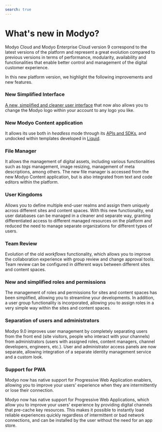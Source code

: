 ```yaml
---
search: true
---
```


# What's new in Modyo?

Modyo Cloud and Modyo Enterprise Cloud version 9 correspond to the latest versions of the platform and represent a great evolution compared to previous versions in terms of performance, modularity, availability and functionalities that enable better control and management of the digital customer experience. 

In this new platform version, we highlight the following improvements and new features.

### New Simplified Interface

[A new, simplified and cleaner user interface](/en/platform/core/the-modyo-interface.html) that now also allows you to change the Modyo logo within your account to any logo you like.

### New Modyo Content application

It allows its use both in _headless_ mode through its [APIs and SDKs](/es/platform/content/public-api-reference.html), and undocked within templates developed in [Liquid](/es/platform/channels/liquid-markup.html).

### File Manager

It allows the management of digital assets, including various functionalities such as _tags_ management, image resizing, management of meta descriptions, among others. The new file manager is accessed from the new Modyo Content application, but is also integrated from text and code editors within the platform.

### User Kingdoms

Allows you to define multiple end-user realms and assign them uniquely across different sites and content spaces. With this new functionality, end user databases can be managed in a cleaner and separate way, granting differentiated access to different managed resources on the platform and reduced the need to manage separate organizations for different types of users.

### Team Review

Evolution of the old _workflows_ functionality, which allows you to improve the collaboration experience with group review and change approval tools. Team review can be configured in different ways between different sites and content spaces.

### New and simplified roles and permissions

The management of roles and permissions for sites and content spaces has been simplified, allowing you to streamline your developments. In addition, a user group functionality is incorporated, allowing you to assign roles in a very simple way within the sites and content spaces.

### Separation of users and administrators

Modyo 9.0 improves user management by completely separating users from the front end (site visitors, people who interact with your channels) from administrators (users with assigned roles, content managers, channel developers, engineers, etc.). User and administrator access panels are now separate, allowing integration of a separate identity management service and a custom look.

### Support for PWA

Modyo now has native support for Progressive Web Application enablers, allowing you to improve your users' experience when they are intermittently or lose their connection.

Modyo now has native support for Progressive Web Applications, which allow you to improve your users' experience by providing digital channels that pre-cache key resources. This makes it possible to instantly load reliable experiences quickly regardless of intermittent or bad network connections, and can be installed by the user without the need for an app store.
